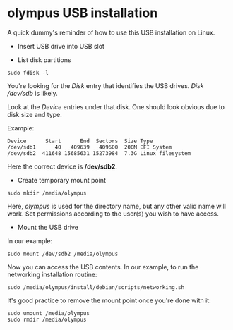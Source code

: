 # olympus USB installation

A quick dummy's reminder of how to use this USB installation on Linux.

* Insert USB drive into USB slot

* List disk partitions

```
sudo fdisk -l
```

You're looking for the *Disk* entry that identifies the USB drives. *Disk /dev/sdb* is likely.

Look at the *Device* entries under that disk. One should look obvious due to disk size and type.

Example:

```
Device      Start      End  Sectors  Size Type
/dev/sdb1      40   409639   409600  200M EFI System
/dev/sdb2  411648 15685631 15273984  7.3G Linux filesystem
```

Here the correct device is **/dev/sdb2**.

* Create temporary mount point

```
sudo mkdir /media/olympus
```

Here, *olympus* is used for the directory name, but any other valid name will 
work. Set permissions according to the user(s) you wish to have access.

* Mount the USB drive

In our example:

```
sudo mount /dev/sdb2 /media/olympus
```

Now you can access the USB contents. In our example, to run the networking installation routine:

```
sudo /media/olympus/install/debian/scripts/networking.sh
```

It's good practice to remove the mount point once you're done with it:

```
sudo umount /media/olympus
sudo rmdir /media/olympus
```

